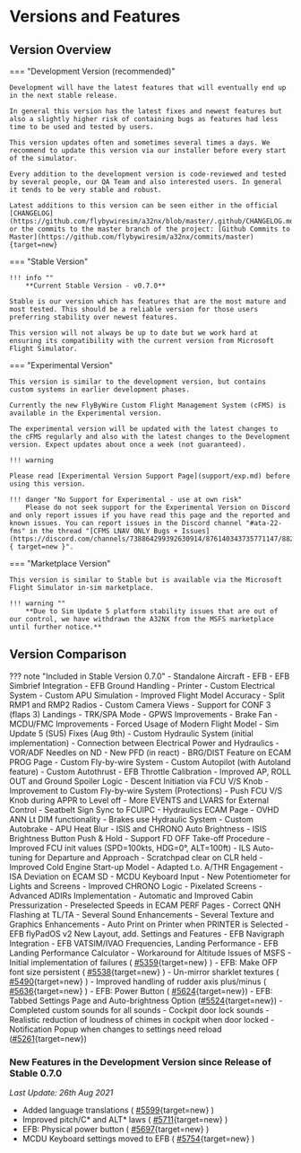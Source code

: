 # Versions and Features

## Version Overview

=== "Development Version (recommended)"

    Development will have the latest features that will eventually end up in the next stable release. 
    
    In general this version has the latest fixes and newest features but also a slightly higher risk of containing bugs as features had less time to be used and tested by users.

    This version updates often and sometimes several times a days. We recommend to update this version via our installer before every start of the simulator.

    Every addition to the development version is code-reviewed and tested by several people, our QA Team and also interested users. In general it tends to be very stable and robust.

    Latest additions to this version can be seen either in the official [CHANGELOG](https://github.com/flybywiresim/a32nx/blob/master/.github/CHANGELOG.md) or the commits to the master branch of the project: [Github Commits to Master](https://github.com/flybywiresim/a32nx/commits/master){target=new}

=== "Stable Version"

    !!! info ""
        **Current Stable Version - v0.7.0**

    Stable is our version which has features that are the most mature and most tested. This should be a reliable version for those users preferring stability over newest features.

    This version will not always be up to date but we work hard at ensuring its compatibility with the current version from Microsoft Flight Simulator.

=== "Experimental Version"

    This version is similar to the development version, but contains custom systems in earlier development phases.
    
    Currently the new FlyByWire Custom Flight Management System (cFMS) is available in the Experimental version.
    
    The experimental version will be updated with the latest changes to the cFMS regularly and also with the latest changes to the Development version. Expect updates about once a week (not guaranteed).     
    
    !!! warning 

    Please read [Experimental Version Support Page](support/exp.md) before using this version.

    !!! danger "No Support for Experimental - use at own risk"
        Please do not seek support for the Experimental Version on Discord and only report issues if you have read this page and the reported and known issues. You can report issues in the Discord channel "#ata-22-fms" in the thread "[CFMS LNAV ONLY Bugs + Issues](https://discord.com/channels/738864299392630914/876140343735771147/882442909918584862){ target=new }".

=== "Marketplace Version"

    This version is similar to Stable but is available via the Microsoft Flight Simulator in-sim marketplace.

    !!! warning ""
        **Due to Sim Update 5 platform stability issues that are out of our control, we have withdrawn the A32NX from the MSFS marketplace until further notice.**

## Version Comparison

??? note "Included in Stable Version 0.7.0"
    - Standalone Aircraft
    - EFB
    - EFB Simbrief Integration
    - EFB Ground Handling
    - Printer
    - Custom Electrical System
    - Custom APU Simulation
    - Improved Flight Model Accuracy
    - Split RMP1 and RMP2 Radios
    - Custom Camera Views
    - Support for CONF 3 (flaps 3) Landings
    - TRK/SPA Mode
    - GPWS Improvements
    - Brake Fan
    - MCDU/FMC Improvements
    - Forced Usage of Modern Flight Model
    - Sim Update 5 (SU5) Fixes (Aug 9th)
    - Custom Hydraulic System (initial implementation)
    - Connection between Electrical Power and Hydraulics
    - VOR/ADF Needles on ND
    - New PFD (in react)
    - BRG/DIST Feature on ECAM PROG Page
    - Custom Fly-by-wire System
    - Custom Autopilot (with Autoland feature)
    - Custom Autothrust
    - EFB Throttle Calibration
    - Improved AP, ROLL OUT and Ground Spoiler Logic
    - Descent Initiation via FCU V/S Knob
    - Improvement to Custom Fly-by-wire System (Protections)
    - Push FCU V/S Knob during APPR to Level off
    - More EVENTS and LVARS for External Control
    - Seatbelt Sign Sync to FCUIPC
    - Hydraulics ECAM Page
    - OVHD ANN Lt DIM functionality
    - Brakes use Hydraulic System
    - Custom Autobrake
    - APU Heat Blur
    - ISIS and CHRONO Auto Brightness
    - ISIS Brightness Button Push & Hold
    - Support FD OFF Take-off Procedure
    - Improved FCU init values (SPD=100kts, HDG=0°, ALT=100ft)
    - ILS Auto-tuning for Departure and Approach
    - Scratchpad clear on CLR held
    - Improved Cold Engine Start-up Model
    - Adapted t.o. A/THR Engagement
    - ISA Deviation on ECAM SD
    - MCDU Keyboard Input
    - New Potentiometer for Lights and Screens
    - Improved CHRONO Logic
    - Pixelated Screens
    - Advanced ADIRs Implementation
    - Automatic and Improved Cabin Pressurization
    - Preselected Speeds in ECAM PERF Pages
    - Correct QNH Flashing at TL/TA
    - Several Sound Enhancements
    - Several Texture and Graphics Enhancements
    - Auto Print on Printer when PRINTER is Selected
    - EFB flyPadOS v2 New Layout, add. Settings and Features
    - EFB Navigraph Integration
    - EFB VATSIM/IVAO Frequencies, Landing Performance
    - EFB Landing Performance Calculator
    - Workaround for Altitude Issues of MSFS
    - Initial implementation of failures ( [#5359](https://github.com/flybywiresim/a32nx/pull/5359){target=new} )
    - EFB: Make OFP font size persistent ( [#5538](https://github.com/flybywiresim/a32nx/pull/5538){target=new} )
    - Un-mirror sharklet textures ( [#5490](https://github.com/flybywiresim/a32nx/pull/5490){target=new} )
    - Improved handling of rudder axis plus/minus ( [#5636](https://github.com/flybywiresim/a32nx/pull/5636){target=new} )
    - EFB: Power Button  ( [#5624](https://github.com/flybywiresim/a32nx/pull/5624){target=new})
    - EFB: Tabbed Settings Page and Auto-brightness Option ([#5524](https://github.com/flybywiresim/a32nx/pull/5524){target=new})
    - Completed custom sounds for all sounds
    - Cockpit door lock sounds
    - Realistic reduction of loudness of chimes in cockpit when door locked
    - Notification Popup when changes to settings need reload ([#5261](https://github.com/flybywiresim/a32nx/pull/5261){target=new})

### New Features in the Development Version since Release of Stable 0.7.0

*Last Update: 26th Aug 2021*

- Added language translations ( [#5599](https://github.com/flybywiresim/a32nx/pull/5599){target=new} )
- Improved pitch/C* and ALT* laws ( [#5711](https://github.com/flybywiresim/a32nx/pull/5711){target=new} )
- EFB: Physical power button ( [#5697](https://github.com/flybywiresim/a32nx/pull/5697){target=new} )
- MCDU Keyboard settings moved to EFB ( [#5754](https://github.com/flybywiresim/a32nx/pull/5754){target=new} )

